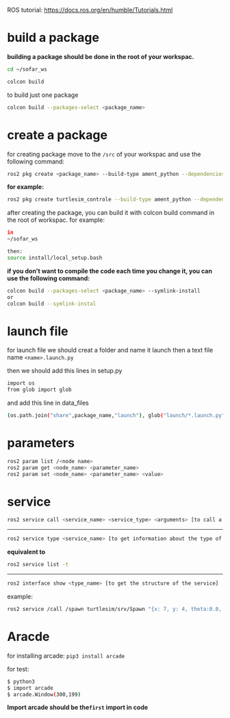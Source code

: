 ROS tutorial:
https://docs.ros.org/en/humble/Tutorials.html



# build a package
**building a package should be done in the root of your workspac.**

```sh
cd ~/sofar_ws

colcon build
```

to build just one package
```sh
colcon build --packages-select <package_name>
```
# create a package
for creating package move to the `/src` of your workspac and use the following command:
```sh
ros2 pkg create <package_name> --build-type ament_python --dependencies <dependencies> --node-name <node_name> 
```

**for example:**

```sh
ros2 pkg create turtlesim_controle --build-type ament_python --dependencies rclpy geometry_msgs turtlesim std_msgs --node-name turtle_controle_control
```

after creating the package, you can build it with colcon build command in the root of workspac. 
for example: 
```sh   
in 
~/sofar_ws

then: 
source install/local_setup.bash
```

**if you don't want to compile the code each time you change it, you can use the following command:** 
```sh
colcon build --packages-select <package_name> --symlink-install
or
colcon build --symlink-instal
```
# launch file
for launch file we should creat a folder and name it launch
then a text file name `<name>.launch.py`

then we should add this lines in setup.py
```sh
import os
from glob import glob
```

and add this line in data_files
```sh
(os.path.join("share",package_name,"launch"), glob("launch/*.launch.py")),
```

# parameters

```sh
ros2 param list /<node name>
ros2 param get <node_name> <parameter_name> 
ros2 param set <node_name> <parameter_name> <value>
```


# service
```sh
ros2 service call <service_name> <service_type> <arguments> [to call a service]
```
----
```sh
ros2 service type <service_name> [to get information about the type of the service]
```
**equivalent to** 
```sh
ros2 service list -t
```
----

    
```sh
ros2 interface show <type_name> [to get the structure of the service]
```

example:
```sh
ros2 service /call /spawn turtlesim/srv/Spawn "{x: 7, y: 4, theta:0.0, name:'turtle2'}"
```

# Aracde
for installing arcade:    `pip3 install arcade`

for test:
```sh
$ python3
$ import arcade
$ arcade.Window(300,199)
```

**Import arcade should be the`first` import in code**
